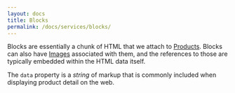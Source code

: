 ```yaml
---
layout: docs
title: Blocks
permalink: /docs/services/blocks/
---
```


[Images]: /
[Products]: /

Blocks are essentially a chunk of HTML that we attach to [Products][Products]. Blocks can also have [Images][Images] associated with them, and the references to those are 
typically embedded within the HTML data itself.

The `data` property is a *string* of markup that is commonly included when displaying product detail on the web.
